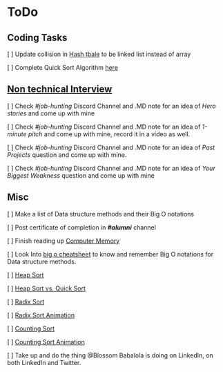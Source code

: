 # ToDo

## Coding Tasks

[ ] Update collision in [Hash tbale](/problems/data-structures/hash-tables/create-a-hash-table.js) to be linked list instead of array

[ ] Complete Quick Sort Algorithm [here](/problems/algorithms/sorting/quick-sort.js)

## [Non technical Interview](/notes/non-tecnical-interview.md)

[ ] Check _#job-hunting_ Discord Channel and .MD note for an idea of _Hero stories_ and come up with mine

[ ] Check _#job-hunting_ Discord Channel and .MD note for an idea of _1-minute pitch_ and come up with mine, record it in a video as well.

[ ] Check _#job-hunting_ Discord Channel and .MD note for an idea of _Past Projects_ question and come up with mine.

[ ] Check _#job-hunting_ Discord Channel and .MD note for an idea of _Your Biggest Weakness_ question and come up with mine

## Misc

[ ] Make a list of Data structure methods and their Big O notations

[ ] Post certificate of completion in **_#alumni_** channel

[ ] Finish reading up [Computer Memory](/resources//data-structures/7.4%20Computer%20Memory.pdf)

[ ] Look Into [big o cheatsheet](/big-o/big-o-cheatsheet.pdf) to know and remember Big O notations for Data structure methods.

[ ] [Heap Sort](https://brilliant.org/wiki/heap-sort/)

[ ] [Heap Sort vs. Quick Sort](https://stackoverflow.com/questions/2467751/quicksort-vs-heapsort)

[ ] [Radix Sort](https://brilliant.org/wiki/radix-sort/)

[ ] [Radix Sort Animation](https://www.cs.usfca.edu/~galles/visualization/RadixSort.html)

[ ] [Counting Sort](https://brilliant.org/wiki/counting-sort/)

[ ] [Counting Sort Animation](https://www.cs.usfca.edu/~galles/visualization/CountingSort.html)

[ ] Take up and do the thing @Blossom Babalola is doing on LinkedIn, on both LinkedIn and Twitter.
